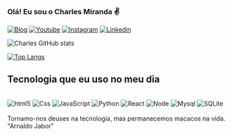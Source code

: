 ### Olá! Eu sou o Charles Miranda ✌️ 

[![Blog](https://img.shields.io/badge/dev.to-0A0A0A?style=for-the-badge&logo=dev.to&logoColor=white)](https://google.com.br)
[![Youtube](https://img.shields.io/badge/YouTube-FF0000?style=for-the-badge&logo=youtube&logoColor=white)](https://youtube.com)
[![Instagram](https://img.shields.io/badge/Instagram-E4405F?style=for-the-badge&logo=instagram&logoColor=white)](https://instagram.com/)
[![Linkedin](https://img.shields.io/badge/[LinkedIn-0077B5?style=for-the-badge&logo=linkedin&logoColor=white](https://www.linkedin.com/in/charles-miranda-9a3b0215b/)
)](https://linkedin.com/)

![Charles GitHub stats](https://github-readme-stats.vercel.app/api?username=charles-tech&show_icons=true&theme=dracula)

[![Top Langs](https://github-readme-stats.vercel.app/api/top-langs/?username=charles-tech&langs_count=8)](https://github.com/anuraghazra/github-readme-stats)

## Tecnologia que eu uso no meu dia
<div style="display: inline_block"><br/>
<img alihn="center" alt="html5" src="https://img.shields.io/badge/HTML-239120?style=for-the-badge&logo=html5&logoColor=white">
<img alihn="center" alt="Css" src="https://img.shields.io/badge/CSS-239120?&style=for-the-badge&logo=css3&logoColor=white">
<img alihn="center" alt="JavaScript" src="https://img.shields.io/badge/JavaScript-F7DF1E?style=for-the-badge&logo=javascript&logoColor=black">
<img alihn="center" alt="Python" src="https://img.shields.io/badge/Python-14354C?style=for-the-badge&logo=python&logoColor=white">
<img alihn="center" alt="React" src="https://img.shields.io/badge/React-20232A?style=for-the-badge&logo=react&logoColor=61DAFB">
<img alihn="center" alt="Node" src="https://img.shields.io/badge/Node.js-43853D?style=for-the-badge&logo=node.js&logoColor=white">
<img alihn="center" alt="Mysql" src="https://img.shields.io/badge/MySQL-00000F?style=for-the-badge&logo=mysql&logoColor=white">
<img alihn="center" alt="SQLite" src="https://img.shields.io/badge/SQLite-07405E?style=for-the-badge&logo=sqlite&logoColor=white">
</div><br/>
Tornamo-nos deuses na tecnologia, mas permanecemos macacos na vida. "Arnaldo Jabor"


